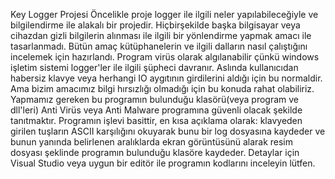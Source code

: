 Key Logger Projesi
    Öncelikle proje logger ile ilgili neler yapılabileceğiyle ve bilgilendirme ile alakalı bir projedir. Hiçbirşekilde başka bilgisayar veya cihazdan gizli bilgilerin alınması ile ilgili bir yönlendirme yapmak amacı ile tasarlanmadı.
Bütün amaç kütüphanelerin ve ilgili dalların nasıl çalıştığını incelemek için hazırlandı.
    Program virüs olarak algılanabilir çünkü windows işletim sistemi logger'ler ile ilgili şüpheci davranır. Aslında kullanıcıdan habersiz klavye veya herhangi IO aygıtının girdilerini aldığı için bu normaldir. Ama bizim amacımız
bilgi hırsızlığı olmadığı için bu konuda rahat olabiliriz. Yapmamız gereken bu programın bulunduğu klasörü(veya program ve dll'leri) Anti Virüs veya Anti Malware programına güvenli olacak şekilde tanıtmaktır. Programın işlevi basittir,
en kısa açıklama olarak: klavyeden girilen tuşların ASCII karşılığını okuyarak bunu bir log dosyasına kaydeder ve bunun yanında belirlenen aralıklarda ekran görüntüsünü alarak resim dosyası şeklinde programın bulunduğu klasöre kaydeder.
Detaylar için Visual Studio veya uygun bir editör ile programın kodlarını inceleyin lütfen.
